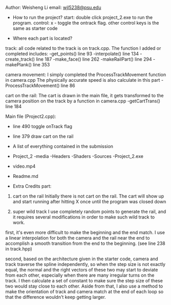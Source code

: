 Author: Weisheng Li
email: wjl5238@psu.edu

- How to run the project?
start: double click project_2.exe to run the program.
control:
	x - toggle the ontrack flag.
	other control keys is the same as starter code

- Where each part is located?

track: 
all code related to the track is on track.cpp. The function
I added or completed includes:
-get_points() line 93
-interpolate() line 134
-create_track() line 187
-make_face() line 262
-makeRailPart() line 294
-makePlank() line 353

camera movement:
I simply completed the ProcessTrackMovement function in camera.cpp
The physically accurate speed is also calculate in this part
-ProcessTrackMovement() line 86

cart on the rail:
The cart is drawn in the main file,
it gets transformed to the camera position on the track
by a function in camera.cpp
-getCartTrans() line 184

Main file (Project2.cpp):
- line 490  toggle onTrack flag 
- line 379	draw cart on the rail 


- A list of everything contained in the submission
- Project_2
	-media
	-Headers
	-Shaders
	-Sources
	-Project_2.exe
- video.mp4
- Readme.md

- Extra Credits part:
1. cart on the rail
Initially there is not cart on the rail. The cart will
show up and start running after hitting X once until the
program was closed down

2. super wild track
I use completely random points to generate the rail, and
it requires several modifications in order to make such
wild track to work. 

first, it's even more difficult to make the beginning and
the end match. I use a linear interpolation for both the 
camera and the rail near the end to accomplish a smooth
transition from the end to the beginning. (see line 238 in track.hpp)

second, based on the architecture given in the starter code,
camera and track traverse the spline independently, so when the
step size is not exactly equal, the normal and the right vectors
of these two may start to deviate from each other, especially
when there are many irregular turns on the track. I then calculate 
a set of constant to make sure the step size of these
two would stay close to each other. Aside from that, I also
use a method to make the orientation of track and camera match
at the end of each loop so that the difference wouldn't keep
getting larger.


